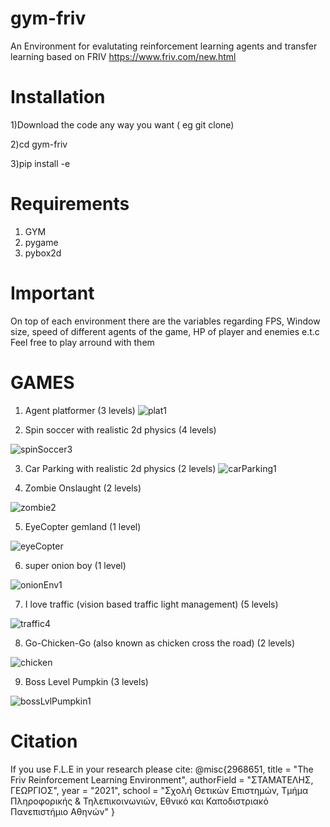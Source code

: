 # gym-friv
An Environment for evalutating reinforcement learning agents and transfer learning based on FRIV
https://www.friv.com/new.html
# Installation
1)Download the code any way you want ( eg git clone) 

2)cd gym-friv

3)pip install -e
# Requirements
1) GYM
2) pygame
3) pybox2d
# Important
On top of each environment there are the variables regarding FPS, Window size, speed of different agents of the game, HP of player and enemies e.t.c 
Feel free to play arround with them
# GAMES
1) Agent platformer  (3 levels)
![plat1](https://user-images.githubusercontent.com/52538570/145850273-7eab8b7f-2951-4485-b211-cfc11101d2bd.png)

2) Spin soccer with realistic 2d physics (4 levels)
 
 ![spinSoccer3](https://user-images.githubusercontent.com/52538570/145850627-0a3e0300-bc97-4f38-a3f4-14babecff533.png)

3) Car Parking with realistic 2d physics (2 levels)
![carParking1](https://user-images.githubusercontent.com/52538570/145850971-dfdb59f5-13ac-4039-a0e0-87abbe87356d.png)


4) Zombie Onslaught (2 levels)

![zombie2](https://user-images.githubusercontent.com/52538570/145851097-99bd7f0e-d3c0-4861-ae0a-9986a600c644.png)


5) EyeCopter gemland (1 level)

![eyeCopter](https://user-images.githubusercontent.com/52538570/145851286-048f217f-b36e-4d63-9c40-8ae9941be96e.png)

6) super onion boy (1 level)

![onionEnv1](https://user-images.githubusercontent.com/52538570/145851430-61d7618d-531f-4e26-a293-d7cf3fc5c8ec.png)

7) I love traffic (vision based traffic light management) (5 levels)

![traffic4](https://user-images.githubusercontent.com/52538570/145851589-498296be-0989-4e3d-b4e1-a33abc8a5092.png)

8) Go-Chicken-Go (also known as chicken cross the road) (2 levels)

![chicken](https://user-images.githubusercontent.com/52538570/145851764-51c860dd-8fe5-49a5-a0b8-5a6557e83a0e.png)

9) Boss Level Pumpkin (3 levels)

![bossLvlPumpkin1](https://user-images.githubusercontent.com/52538570/145851706-0f1fa854-bb0f-4776-8b08-d712acb5cb43.png)

# Citation
If you use F.L.E in your research please cite:
@misc{2968651,
    title = "The Friv Reinforcement Learning Environment",
    authorField = "ΣΤΑΜΑΤΕΛΗΣ, ΓΕΩΡΓΙΟΣ",
    year = "2021",
    school = "Σχολή Θετικών Επιστημών, Τμήμα Πληροφορικής & Τηλεπικοινωνιών, Εθνικό και Καποδιστριακό Πανεπιστήμιο Αθηνών"
}


